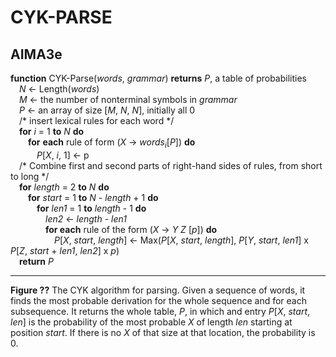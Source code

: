 # CYK-PARSE

## AIMA3e
__function__ CYK-Parse(_words_, _grammar_) __returns__ _P_, a table of probabilities  
&emsp;_N_ &larr; Length(_words_)  
&emsp;_M_ &larr; the number of nonterminal symbols in _grammar_  
&emsp;_P_ &larr; an array of size [_M_, _N_, _N_], initially all 0  
&emsp;/\* insert lexical rules for each word \*/  
&emsp;__for__ _i_ = 1 __to__ _N_ __do__  
&emsp;&emsp;__for__ __each__ rule of form (_X_ &rarr; _words<sub>i</sub>_[_P_]) __do__  
&emsp;&emsp;&emsp;_P_[_X_, _i_, 1] &larr; p  
&emsp;/\* Combine first and second parts of right-hand sides of rules, from short to long \*/  
&emsp;__for__ _length_ = 2 __to__ _N_ __do__  
&emsp;&emsp;__for__ _start_ = 1 __to__ _N_ - _length_ + 1 __do__  
&emsp;&emsp;&emsp;__for__ _len1_ = 1 __to__ _length_ - 1 __do__  
&emsp;&emsp;&emsp;&emsp;_len2_ &larr; _length_ - _len1_  
&emsp;&emsp;&emsp;&emsp;__for each__ rule of the form (_X_ &rarr; _Y_ _Z_ [_p_]) __do__  
&emsp;&emsp;&emsp;&emsp;&emsp;_P_[_X_, _start_, _length_] &larr; Max(_P_[_X_, _start_, _length_], _P_[_Y_, _start_, _len1_] x _P_[_Z_, _start_ + _len1_, _len2_] x _p_)  
&emsp;__return__ _P_  

---
__Figure ??__ The CYK algorithm for parsing. Given a sequence of words, it finds the most probable derivation for the whole sequence and for each subsequence. It returns the whole table, _P_, in which and entry _P_[_X_, _start_, _len_] is the probability of the most probable _X_ of length _len_ starting at position _start_. If there is no _X_ of that size at that location, the probability is 0.
